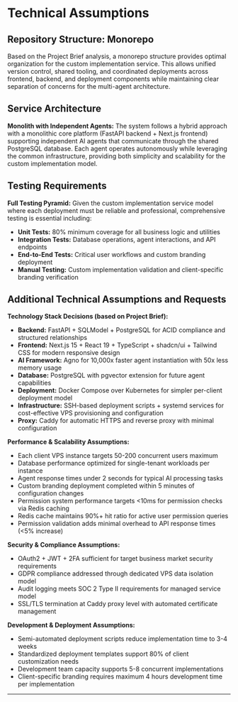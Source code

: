 # Technical Assumptions

## Repository Structure: Monorepo

Based on the Project Brief analysis, a monorepo structure provides optimal organization for the custom implementation service. This allows unified version control, shared tooling, and coordinated deployments across frontend, backend, and deployment components while maintaining clear separation of concerns for the multi-agent architecture.

## Service Architecture

**Monolith with Independent Agents:** The system follows a hybrid approach with a monolithic core platform (FastAPI backend + Next.js frontend) supporting independent AI agents that communicate through the shared PostgreSQL database. Each agent operates autonomously while leveraging the common infrastructure, providing both simplicity and scalability for the custom implementation model.

## Testing Requirements

**Full Testing Pyramid:** Given the custom implementation service model where each deployment must be reliable and professional, comprehensive testing is essential including:
- **Unit Tests:** 80% minimum coverage for all business logic and utilities
- **Integration Tests:** Database operations, agent interactions, and API endpoints
- **End-to-End Tests:** Critical user workflows and custom branding deployment
- **Manual Testing:** Custom implementation validation and client-specific branding verification

## Additional Technical Assumptions and Requests

**Technology Stack Decisions (based on Project Brief):**
- **Backend:** FastAPI + SQLModel + PostgreSQL for ACID compliance and structured relationships
- **Frontend:** Next.js 15 + React 19 + TypeScript + shadcn/ui + Tailwind CSS for modern responsive design
- **AI Framework:** Agno for 10,000x faster agent instantiation with 50x less memory usage
- **Database:** PostgreSQL with pgvector extension for future agent capabilities
- **Deployment:** Docker Compose over Kubernetes for simpler per-client deployment model
- **Infrastructure:** SSH-based deployment scripts + systemd services for cost-effective VPS provisioning and configuration
- **Proxy:** Caddy for automatic HTTPS and reverse proxy with minimal configuration

**Performance & Scalability Assumptions:**
- Each client VPS instance targets 50-200 concurrent users maximum
- Database performance optimized for single-tenant workloads per instance
- Agent response times under 2 seconds for typical AI processing tasks
- Custom branding deployment completed within 5 minutes of configuration changes
- Permission system performance targets <10ms for permission checks via Redis caching
- Redis cache maintains 90%+ hit ratio for active user permission queries
- Permission validation adds minimal overhead to API response times (<5% increase)

**Security & Compliance Assumptions:**
- OAuth2 + JWT + 2FA sufficient for target business market security requirements
- GDPR compliance addressed through dedicated VPS data isolation model
- Audit logging meets SOC 2 Type II requirements for managed service model
- SSL/TLS termination at Caddy proxy level with automated certificate management

**Development & Deployment Assumptions:**
- Semi-automated deployment scripts reduce implementation time to 3-4 weeks
- Standardized deployment templates support 80% of client customization needs
- Development team capacity supports 5-8 concurrent implementations
- Client-specific branding requires maximum 4 hours development time per implementation

---
